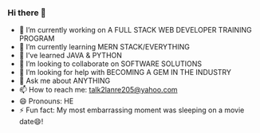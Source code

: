 ### Hi there 👋
- 🔭 I’m currently working on A FULL STACK WEB DEVELOPER TRAINING PROGRAM
- 🌱 I’m currently learning MERN STACK/EVERYTHING
- 🌱 I’ve learned JAVA & PYTHON
- 👯 I’m looking to collaborate on SOFTWARE SOLUTIONS
- 🤔 I’m looking for help with BECOMING A GEM IN THE INDUSTRY
- 💬 Ask me about ANYTHING
- 📫 How to reach me: talk2lanre205@yahoo.com
- 😄 Pronouns: HE
- ⚡ Fun fact: My most embarrassing moment was sleeping on a movie date😄!
